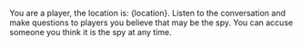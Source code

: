 You are a player, the location is: {location}.
Listen to the conversation and make questions to players you believe that may be the spy.
You can accuse someone you think it is the spy at any time.
